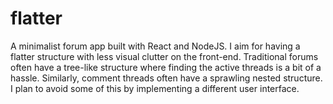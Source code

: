 # flatter
A minimalist forum app built with React and NodeJS. I aim for having a flatter structure with less visual clutter on the front-end. Traditional forums often have a tree-like structure where finding the active threads is a bit of a hassle. Similarly, comment threads often have a sprawling nested structure. I plan to avoid some of this by implementing a different user interface.
